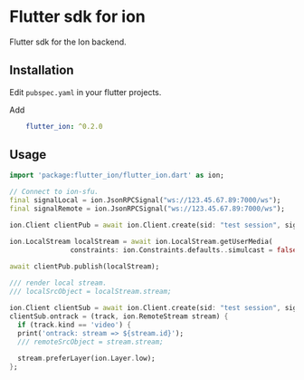 # Flutter sdk for ion

Flutter sdk for the Ion backend.

## Installation

Edit `pubspec.yaml` in your flutter projects.

Add
```yml
    flutter_ion: ^0.2.0
```

## Usage

```dart
import 'package:flutter_ion/flutter_ion.dart' as ion;

// Connect to ion-sfu.
final signalLocal = ion.JsonRPCSignal("ws://123.45.67.89:7000/ws");
final signalRemote = ion.JsonRPCSignal("ws://123.45.67.89:7000/ws");

ion.Client clientPub = await ion.Client.create(sid: "test session", signal: signalLocal);

ion.LocalStream localStream = await ion.LocalStream.getUserMedia(
               constraints: ion.Constraints.defaults..simulcast = false);
          
await clientPub.publish(localStream);

/// render local stream.
/// localSrcObject = localStream.stream;

ion.Client clientSub = await ion.Client.create(sid: "test session", signal: signalRemote);
clientSub.ontrack = (track, ion.RemoteStream stream) {
  if (track.kind == 'video') {
  print('ontrack: stream => ${stream.id}');
  /// remoteSrcObject = stream.stream;
  
  stream.preferLayer(ion.Layer.low);
};

```
